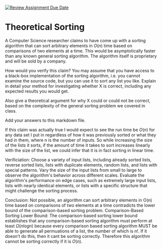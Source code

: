 [![Review Assignment Due Date](https://classroom.github.com/assets/deadline-readme-button-24ddc0f5d75046c5622901739e7c5dd533143b0c8e959d652212380cedb1ea36.svg)](https://classroom.github.com/a/9YUeXH71)
# Theoretical Sorting

A Computer Science researcher claims to have come up with a sorting algorithm
that can sort arbitrary elements in $O(n)$ time based on comparisons of two
elements at a time. This would be asymptotically faster than any known general
sorting algorithm. The algorithm itself is proprietary and will be sold by a
company.

How would you verify this claim? You may assume that you have access to a
black-box implementation of the sorting algorithm, i.e. you cannot examine the
source code, but you can use it to sort any list you like. Explain in detail
your method for investigating whether X is correct, including any expected
results you would get.

Also give a theoretical argument for why X could or could not be correct, based
on the complexity of the general sorting problem we covered in class.

Add your answers to this markdown file.

If this claim was actually true I would expect to see the run time be $O(n)$ for any data set I put in regardless of how it was previously sorted or what they had in them, where n is the number of inputs. So while increasing the size of the lists it sorts, if the amount of time it takes to sort increases linearly with the size of the list, we could infer that it is in fact sorting in linear time.

Verificiation:
Choose a variety of input lists, including already sorted lists, reverse sorted lists, lists with duplicate elements, random lists, and lists with special patterns.
Vary the size of the input lists from small to large to observe the algorithm's behavior across different scales. Evaluate the algorithm's performance on edge cases, such as extremely large input lists, lists with nearly identical elements, or lists with a specific structure that might challenge the sorting process.

Conclusion:
Not possible, an algorithm can sort arbitrary elements in O(n) time based on comparisons of two elements at a time contradicts the lower bound of the comparison-based sorting problem.
Comparison-Based Sorting Lower Bound:
The comparison-based sorting lower bound establishes that any comparison-based sorting algorithm must perform at least $\Omega(nlogn)$ because every comparison based sorting algorithm MUST be able to generate all permuations of a list, the number of which is $n!$. If it doesn't do this, then it cant be sorting correctly. Therefore this algorithm cannot be sorting correctly if it is $O(n)$. 
